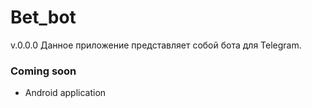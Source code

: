 # Bet_bot
v.0.0.0
Данное приложение представляет собой бота для Telegram. 

### Coming soon
- Android application
